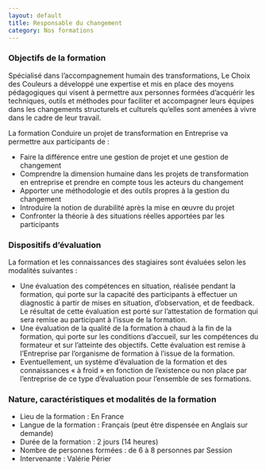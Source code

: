 ```yaml
---
layout: default
title: Responsable du changement
category: Nos formations
---
```


### Objectifs de la formation
Spécialisé dans l’accompagnement humain des transformations, Le Choix des Couleurs a développé une expertise et mis en place des moyens pédagogiques qui visent à permettre aux personnes formées d’acquérir les techniques, outils et méthodes pour faciliter et accompagner leurs équipes dans les changements structurels et culturels qu’elles sont amenées à vivre dans le cadre de leur travail.

La formation Conduire un projet de transformation en Entreprise va permettre aux participants de :
- Faire la différence entre une gestion de projet et une gestion de changement
- Comprendre la dimension humaine dans les projets de transformation en entreprise et prendre en compte tous les acteurs du changement
- Apporter une méthodologie et des outils propres à la gestion du changement
- Introduire la notion de durabilité après la mise en œuvre du projet
- Confronter la théorie à des situations réelles apportées par les participants

### Dispositifs d’évaluation
La formation et les connaissances des stagiaires sont évaluées selon les modalités suivantes :

- Une évaluation des compétences en situation, réalisée pendant la formation, qui porte sur la capacité des participants à effectuer un diagnostic à partir de mises en situation, d’observation, et de feedback. Le résultat de cette évaluation est porté sur l’attestation de formation qui sera remise au participant à l’issue de la formation.
- Une évaluation de la qualité de la formation à chaud à la fin de la formation, qui porte sur les conditions d’accueil, sur les compétences du formateur et sur l’atteinte des objectifs. Cette évaluation est remise à l’Entreprise par l’organisme de formation à l’issue de la formation.
- Eventuellement, un système d’évaluation de la formation et des connaissances « à froid » en fonction de l’existence ou non place par l’entreprise de ce type d’évaluation pour l’ensemble de ses formations.

### Nature, caractéristiques et modalités de la formation
- Lieu de la formation : En France
- Langue de la formation : Français (peut être dispensée en Anglais sur demande)
- Durée de la formation : 2 jours (14 heures)
- Nombre de personnes formées : de 6 à 8 personnes par Session
- Intervenante : Valérie Périer
